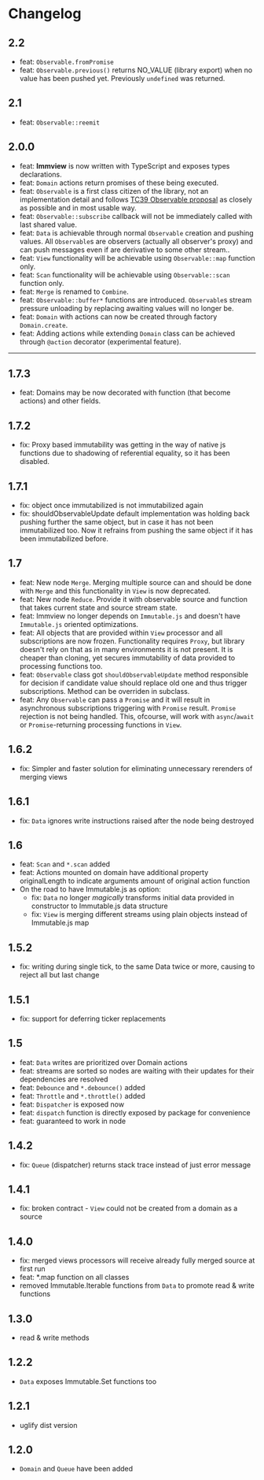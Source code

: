 # Changelog

## 2.2

- feat: `Observable.fromPromise`
- feat: `Observable.previous()` returns NO_VALUE (library export) when no value has been pushed yet. Previously `undefined` was returned.

## 2.1

- feat: `Observable::reemit`

## 2.0.0

- feat: **Immview** is now written with TypeScript and exposes types declarations.
- feat: `Domain` actions return promises of these being executed.
- feat: `Observable` is a first class citizen of the library, not an implementation detail and follows [TC39 Observable proposal](https://github.com/tc39/proposal-observable) as closely as possible and in most usable way.
- feat: `Observable::subscribe` callback will not be immediately called with last shared value.
- feat: `Data` is achievable through normal `Observable` creation and pushing values. All `Observable`s are observers (actually all observer's proxy) and can push messages even if are derivative to some other stream..
- feat: `View` functionality will be achievable using `Observable::map` function only.
- feat: `Scan` functionality will be achievable using `Observable::scan` function only.
- feat: `Merge` is renamed to `Combine`.
- feat: `Observable::buffer*` functions are introduced. `Observable`s stream pressure unloading by replacing awaiting values will no longer be.
- feat: `Domain` with actions can now be created through factory `Domain.create`.
- feat: Adding actions while extending `Domain` class can be achieved through `@action` decorator (experimental feature).

---

## 1.7.3
- feat: Domains may be now decorated with function (that become actions) and other fields.

## 1.7.2
- fix: Proxy based immutability was getting in the way of native js functions due to shadowing of referential equality, so it has been disabled.

## 1.7.1
- fix: object once immutabilized is not immutabilized again
- fix: shouldObservableUpdate default implementation was holding back pushing further the same object, but in case it has not been immutabilized too. Now it refrains from pushing the same object if it has been immutabilized before.

## 1.7

- feat: New node `Merge`. Merging multiple source can and should be done with `Merge` and this functionality in `View` is now deprecated.
- feat: New node `Reduce`. Provide it with observable source and function that takes current state and source stream state. 
- feat: Immview no longer depends on `Immutable.js` and doesn't have `Immutable.js` oriented optimizations.
- feat: All objects that are provided within `View` processor and all subscriptions are now frozen. Functionality requires `Proxy`, but library doesn't rely on that as in many environments it is not present. It is cheaper than cloning, yet secures immutability of data provided to processing functions too.
- feat: `Observable` class got `shouldObservableUpdate` method responsible for decision if candidate value should replace old one and thus trigger subscriptions. Method can be overriden in subclass.
- feat: Any `Observable` can pass a `Promise` and it will result in asynchronous subscriptions triggering with `Promise` result. `Promise` rejection is not being handled. This, ofcourse, will work with `async`/`await` or `Promise`-returning processing functions in `View`.

## 1.6.2

- fix: Simpler and faster solution for eliminating unnecessary rerenders of merging views

## 1.6.1

- fix: `Data` ignores write instructions raised after the node being destroyed

## 1.6

- feat: `Scan` and `*.scan` added
- feat: Actions mounted on domain have additional property originalLength to indicate arguments amount of original action function
- On the road to have Immutable.js as option:
    - fix: `Data` no longer *magically* transforms initial data provided in constructor to Immutable.js data structure
    - fix: `View` is merging different streams using plain objects instead of Immutable.js map

## 1.5.2
 
- fix: writing during single tick, to the same Data twice or more, causing to reject all but last change

## 1.5.1

- fix: support for deferring ticker replacements

## 1.5

- feat: `Data` writes are prioritized over Domain actions
- feat: streams are sorted so nodes are waiting with their updates for their dependencies are resolved
- feat: `Debounce` and `*.debounce()` added
- feat: `Throttle` and `*.throttle()` added
- feat: `Dispatcher` is exposed now
- feat: `dispatch` function is directly exposed by package for convenience
- feat: guaranteed to work in node

## 1.4.2

- fix: `Queue` (dispatcher) returns stack trace instead of just error message

## 1.4.1

- fix: broken contract - `View` could not be created from a domain as a source

## 1.4.0

- fix: merged views processors will receive already fully merged source at first run
- feat: *.map function on all classes
- removed Immutable.Iterable functions from `Data` to promote read & write functions

## 1.3.0

- read & write methods

## 1.2.2

- `Data` exposes Immutable.Set functions too

## 1.2.1

- uglify dist version

## 1.2.0

- `Domain` and `Queue` have been added


